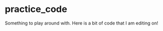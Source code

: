 practice_code
=============

Something to play around with.
Here is a bit of code that I am editing on!

